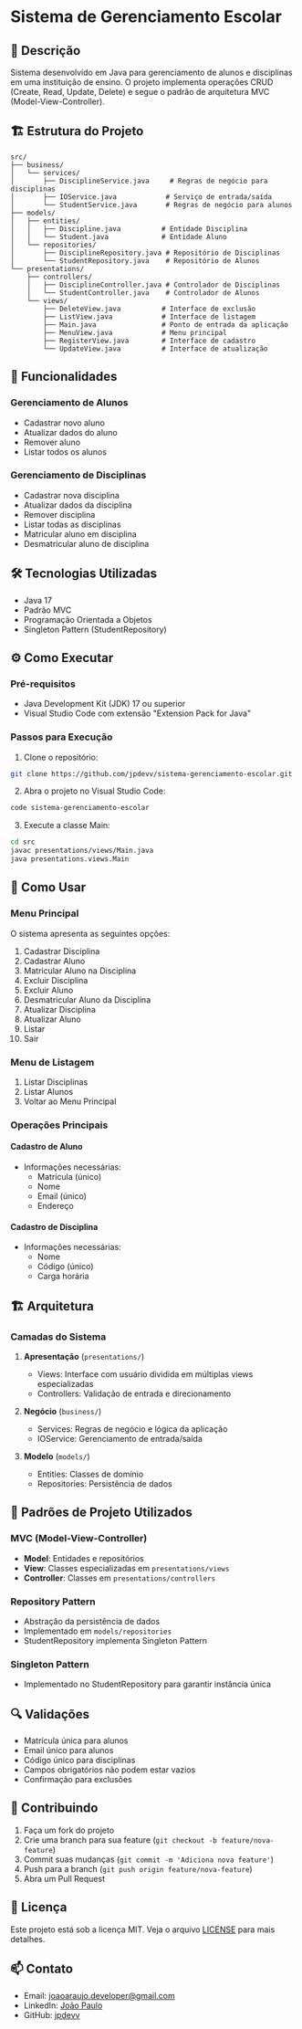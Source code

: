 # Sistema de Gerenciamento Escolar

## 📝 Descrição
Sistema desenvolvido em Java para gerenciamento de alunos e disciplinas em uma instituição de ensino. O projeto implementa operações CRUD (Create, Read, Update, Delete) e segue o padrão de arquitetura MVC (Model-View-Controller).

## 🏗️ Estrutura do Projeto

```
src/
├── business/
│   └── services/
│       ├── DisciplineService.java     # Regras de negócio para disciplinas
│       ├── IOService.java            # Serviço de entrada/saída
│       └── StudentService.java       # Regras de negócio para alunos
├── models/
│   ├── entities/
│   │   ├── Discipline.java          # Entidade Disciplina
│   │   └── Student.java             # Entidade Aluno
│   └── repositories/
│       ├── DisciplineRepository.java # Repositório de Disciplinas
│       └── StudentRepository.java    # Repositório de Alunos
└── presentations/
    ├── controllers/
    │   ├── DisciplineController.java # Controlador de Disciplinas
    │   └── StudentController.java    # Controlador de Alunos
    └── views/
        ├── DeleteView.java          # Interface de exclusão
        ├── ListView.java            # Interface de listagem
        ├── Main.java                # Ponto de entrada da aplicação
        ├── MenuView.java            # Menu principal
        ├── RegisterView.java        # Interface de cadastro
        └── UpdateView.java          # Interface de atualização
```

## 🚀 Funcionalidades

### Gerenciamento de Alunos
- Cadastrar novo aluno
- Atualizar dados do aluno
- Remover aluno
- Listar todos os alunos

### Gerenciamento de Disciplinas
- Cadastrar nova disciplina
- Atualizar dados da disciplina
- Remover disciplina
- Listar todas as disciplinas
- Matricular aluno em disciplina
- Desmatricular aluno de disciplina

## 🛠️ Tecnologias Utilizadas
- Java 17
- Padrão MVC
- Programação Orientada a Objetos
- Singleton Pattern (StudentRepository)

## ⚙️ Como Executar

### Pré-requisitos
- Java Development Kit (JDK) 17 ou superior
- Visual Studio Code com extensão "Extension Pack for Java"

### Passos para Execução

1. Clone o repositório:
```bash
git clone https://github.com/jpdevv/sistema-gerenciamento-escolar.git
```

2. Abra o projeto no Visual Studio Code:
```bash
code sistema-gerenciamento-escolar
```

3. Execute a classe Main:
```bash
cd src
javac presentations/views/Main.java
java presentations.views.Main
```

## 📱 Como Usar

### Menu Principal
O sistema apresenta as seguintes opções:
1. Cadastrar Disciplina
2. Cadastrar Aluno
3. Matricular Aluno na Disciplina
4. Excluir Disciplina
5. Excluir Aluno
6. Desmatricular Aluno da Disciplina
7. Atualizar Disciplina
8. Atualizar Aluno
9. Listar
0. Sair

### Menu de Listagem
1. Listar Disciplinas
2. Listar Alunos
0. Voltar ao Menu Principal

### Operações Principais

#### Cadastro de Aluno
- Informações necessárias:
  - Matrícula (único)
  - Nome
  - Email (único)
  - Endereço

#### Cadastro de Disciplina
- Informações necessárias:
  - Nome
  - Código (único)
  - Carga horária

## 🏗️ Arquitetura

### Camadas do Sistema
1. **Apresentação** (`presentations/`)
   - Views: Interface com usuário dividida em múltiplas views especializadas
   - Controllers: Validação de entrada e direcionamento

2. **Negócio** (`business/`)
   - Services: Regras de negócio e lógica da aplicação
   - IOService: Gerenciamento de entrada/saída

3. **Modelo** (`models/`)
   - Entities: Classes de domínio
   - Repositories: Persistência de dados

## 👥 Padrões de Projeto Utilizados

### MVC (Model-View-Controller)
- **Model**: Entidades e repositórios
- **View**: Classes especializadas em `presentations/views`
- **Controller**: Classes em `presentations/controllers`

### Repository Pattern
- Abstração da persistência de dados
- Implementado em `models/repositories`
- StudentRepository implementa Singleton Pattern

### Singleton Pattern
- Implementado no StudentRepository para garantir instância única

## 🔍 Validações
- Matrícula única para alunos
- Email único para alunos
- Código único para disciplinas
- Campos obrigatórios não podem estar vazios
- Confirmação para exclusões

## 🤝 Contribuindo
1. Faça um fork do projeto
2. Crie uma branch para sua feature (`git checkout -b feature/nova-feature`)
3. Commit suas mudanças (`git commit -m 'Adiciona nova feature'`)
4. Push para a branch (`git push origin feature/nova-feature`)
5. Abra um Pull Request

## 📄 Licença
Este projeto está sob a licença MIT. Veja o arquivo [LICENSE](LICENSE) para mais detalhes.

## 📫 Contato
- Email: joaoaraujo.developer@gmail.com
- LinkedIn: [João Paulo](https://www.linkedin.com/in/joaodevv/)
- GitHub: [jpdevv](https://github.com/jpdevv)